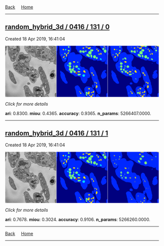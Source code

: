
[Back](..)&nbsp;&nbsp;&nbsp;&nbsp;&nbsp;[Home](https://leapmanlab.github.io/snapshots)

---

<div class="summary"><a href="0"><h2>random_hybrid_3d / 0416 / 131 / 0</h2></a><p>Created 18 Apr 2019, 16:41:04
</p><a href="0"><img src="0/media/summary.png" align="center"></a><p>
<i>Click for more details</i>
</p></div>

**ari**: 0.8300. **miou**: 0.4365. **accuracy**: 0.9365. **n_params**: 5266407.0000. 

---

<div class="summary"><a href="1"><h2>random_hybrid_3d / 0416 / 131 / 1</h2></a><p>Created 18 Apr 2019, 16:41:04
</p><a href="1"><img src="1/media/summary.png" align="center"></a><p>
<i>Click for more details</i>
</p></div>

**ari**: 0.7678. **miou**: 0.3024. **accuracy**: 0.9106. **n_params**: 5266260.0000. 

---

[Back](..)&nbsp;&nbsp;&nbsp;&nbsp;&nbsp;[Home](https://leapmanlab.github.io/snapshots)

---